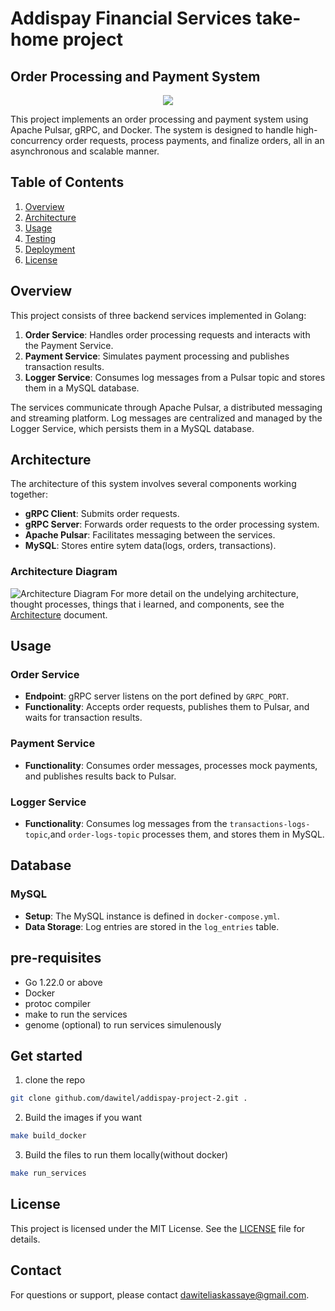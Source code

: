 # Addispay Financial Services take-home project 
## Order Processing and Payment System

<p align="center">
  <a href="https://skillicons.dev">
    <img src="https://skillicons.dev/icons?i=git,docker,go,vim,aws" />
  </a>
</p>

This project implements an order processing and payment system using Apache Pulsar, gRPC, and Docker. The system is designed to handle high-concurrency order requests, process payments, and finalize orders, all in an asynchronous and scalable manner.

## Table of Contents

1. [Overview](#overview)
2. [Architecture](#architecture)
3. [Usage](#usage)
4. [Testing](#testing)
5. [Deployment](#deployment)
6. [License](#license)

## Overview

This project consists of three backend services implemented in Golang:

1. **Order Service**: Handles order processing requests and interacts with the Payment Service.
2. **Payment Service**: Simulates payment processing and publishes transaction results.
3. **Logger Service**: Consumes log messages from a Pulsar topic and stores them in a MySQL database.

The services communicate through Apache Pulsar, a distributed messaging and streaming platform. Log messages are centralized and managed by the Logger Service, which persists them in a MySQL database.

## Architecture

The architecture of this system involves several components working together:

- **gRPC Client**: Submits order requests.
- **gRPC Server**: Forwards order requests to the order processing system.
- **Apache Pulsar**: Facilitates messaging between the services.
- **MySQL**: Stores entire sytem data(logs, orders, transactions).

### Architecture Diagram

![Architecture Diagram](docs/architecture.svg)
For more detail on the undelying architecture, thought processes, things that i learned, and components, see the [Architecture](docs/architecture.md) document.


## Usage

### Order Service

- **Endpoint**: gRPC server listens on the port defined by `GRPC_PORT`.
- **Functionality**: Accepts order requests, publishes them to Pulsar, and waits for transaction results.

### Payment Service

- **Functionality**: Consumes order messages, processes mock payments, and publishes results back to Pulsar.

### Logger Service

- **Functionality**: Consumes log messages from the `transactions-logs-topic`,and `order-logs-topic` processes them, and stores them in MySQL.

## Database

### MySQL

- **Setup**: The MySQL instance is defined in `docker-compose.yml`.
- **Data Storage**: Log entries are stored in the `log_entries` table.

## pre-requisites
- Go 1.22.0 or above
- Docker
- protoc compiler
- make to run the services
- genome (optional) to run services simulenously

## Get started
1. clone the repo
```bash
git clone github.com/dawitel/addispay-project-2.git .
```
2. Build the images if you want
```bash
make build_docker
```
3. Build the files to run them locally(without docker)
```bash
make run_services
```


## License

This project is licensed under the MIT License. See the [LICENSE](LICENSE) file for details.

## Contact

For questions or support, please contact [dawiteliaskassaye@gmail.com](mailto:dawiteliaskassaye@gmail.com).
